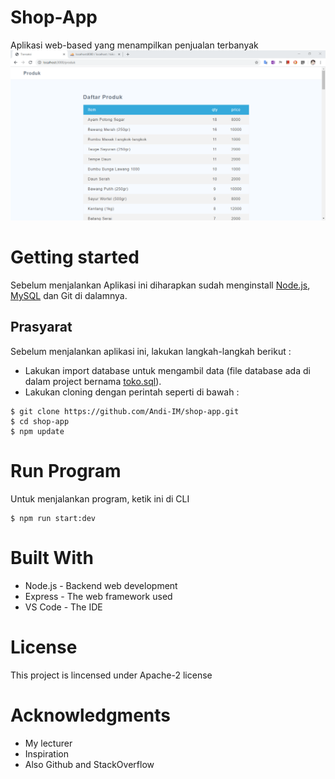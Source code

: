 # Shop-App
Aplikasi web-based yang menampilkan penjualan terbanyak
![Capture](https://github.com/Andi-IM/shop-app/blob/master/Capture.PNG?raw=true)

# Getting started
Sebelum menjalankan Aplikasi ini diharapkan sudah menginstall [Node.js](https://nodejs.org/en/download/),
[MySQL](https://dev.mysql.com/downloads/installer/) dan Git di dalamnya.

## Prasyarat
Sebelum menjalankan aplikasi ini, lakukan langkah-langkah berikut :
* Lakukan import database untuk mengambil data (file database ada di dalam project bernama [toko.sql](https://github.com/Andi-IM/shop-app/blob/master/toko.sql)).
* Lakukan cloning dengan perintah seperti di bawah :
```
$ git clone https://github.com/Andi-IM/shop-app.git
$ cd shop-app
$ npm update
```

# Run Program
Untuk menjalankan program, ketik ini di CLI
```
$ npm run start:dev
```

# Built With
* Node.js - Backend web development
* Express - The web framework used
* VS Code - The IDE 

# License
This project is lincensed under Apache-2 license

# Acknowledgments
* My lecturer
* Inspiration
* Also Github and StackOverflow 
